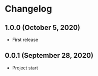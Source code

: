 # Changelog

## 1.0.0 (October 5, 2020)
- First release

## 0.0.1 (September 28, 2020)
- Project start
